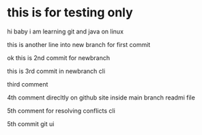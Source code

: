 # this is for testing only 
hi baby i am learning git and java on linux

this is another line into new branch for first commit

ok this is 2nd commit for newbranch

this is 3rd commit in newbranch cli

third comment 

4th comment direcltly on github site inside main branch readmi file

5th comment for resolving conflicts cli

5th commit git ui

